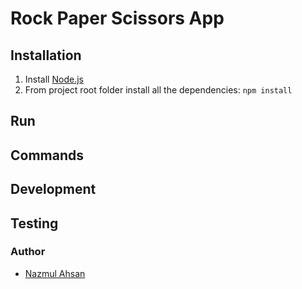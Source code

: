 # Rock Paper Scissors App
  
##  Installation
1. Install [Node.js](https://nodejs.org)
2. From project root folder install all the dependencies: `npm install`

## Run

## Commands

## Development

## Testing

### Author

- [Nazmul Ahsan](https://github.com/tarekahsan709)
